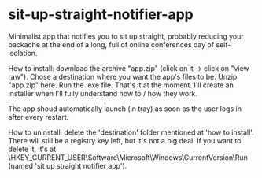 # sit-up-straight-notifier-app
Minimalist app that notifies you to sit up straight, probably reducing your backache at the end of a long, full of online conferences day of self-isolation.

How to install: download the archive "app.zip" (click on it -> click on "view raw"). Chose a destination where you want the app's files to be. Unzip "app.zip" here. Run the .exe file. That's it at the moment. I'll create an installer when I'll fully understand how to / how they work.

The app shoud automatically launch (in tray) as soon as the user logs in after every restart.

How to uninstall: delete the 'destination' folder mentioned at 'how to install'. 
There will still be a registry key left, but it's not a big deal. If you want to delete it, it's at \HKEY_CURRENT_USER\Software\Microsoft\Windows\CurrentVersion\Run  (named 'sit up straight notifier app').
